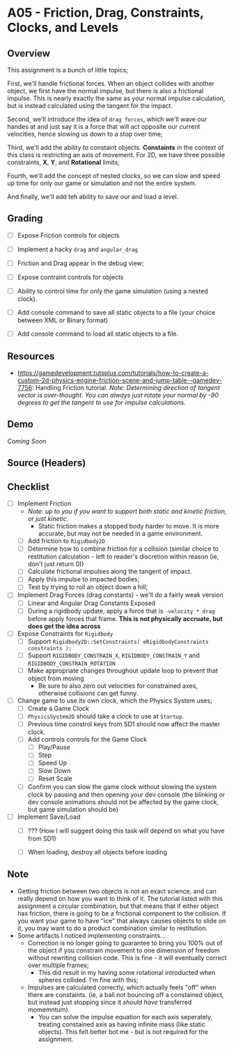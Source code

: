 A05 - Friction, Drag, Constraints, Clocks, and Levels
======

## Overview
This assignment is a bunch of little topics; 

First, we'll handle frictional forces.  When an object collides with another object, we first have the normal impulse, but there is also a frictional impulse.  This is nearly exactly the same as your normal impulse calculation, but is instead calculated using the tangent for the impact. 

Second, we'll introduce the idea of `drag forces`, which we'll wave our handes at and just say it is a force that will act opposite our current velocities, hence slowing us down to a stop over time; 

Third, we'll add the ability to constaint objects.  **Constaints** in the context of this class is restricting an axis of movement.  For 2D, we have three possible constraints, **X**, **Y**, and **Rotational** limits; 

Fourth, we'll add the concept of nested clocks, so we can slow and speed up time for only our game or simulation and not the entire system. 

And finally, we'll add teh ability to save our and load a level.  


## Grading 
- [ ] Expose Friction controls for objects
- [ ] Implement a hacky `drag` and `angular_drag` 
- [ ] Friction and Drag appear in the debug view; 
- [ ] Expose contraint controls for objects
- [ ] Ability to control time for only the game simulation (using a nested clock). 
- [ ] Add console command to save all static objects to a file (your choice between XML or Binary format)
- [ ] Add console command to load all static objects to a file. 


## Resources
- https://gamedevelopment.tutsplus.com/tutorials/how-to-create-a-custom-2d-physics-engine-friction-scene-and-jump-table--gamedev-7756:  Handling Friction tutorial.  *Note: Determining direction of tangent vector is over-thought.  You can always just rotate your normal by -90 degrees to get the tangent to use for impulse calculations*. 


## Demo
*Coming Soon*


## Source (Headers)

## Checklist
- [ ] Implement Friction
    - *Note: up to you if you want to support both static and kinetic friction, or just kinetic*.  
       -  Static friction makes a stopped body harder to move.  It is more accurate, but may not be needed in a game environment. 
    - [ ] Add friction to `Rigidbody2D`
    - [ ] Determine how to combine friction for a collision (similar choice to restitution calculation - left to reader's discretion within reason (ie, don't just return 0))
    - [ ] Calculate frictional impulses along the tangent of impact. 
    - [ ] Apply this impulse to impacted bodies; 
    - [ ] Test by trying to roll an object down a hill; 
- [ ] Implement Drag Forces (drag constants) - we'll do a fairly weak version
    - [ ] Linear and Angular Drag Constants Exposed
    - [ ] During a rigidbody update, apply a force that is `-velocity * drag` before apply forces that frame.  **This is not physically accruate, but does get the idea across**
- [ ] Expose Constraints for `Rigidbody`
    - [ ] Support `Rigidbody2D::SetConstraints( eRigidbodyConstraints constraints );`
    - [ ] Support `RIGIDBODY_CONSTRAIN_X`, `RIGIDBODY_CONSTRAIN_Y` and `RIGIDBODY_CONSTRAIN_ROTATION`
    - [ ] Make appropriate changes throughout update loop to prevent that object from moving
        - Be sure to also zero out velocities for constrained axes, otherwise collisions can get funny. 
- [ ] Change game to use its own clock, which the Physics System uses; 
    - [ ] Create a Game Clock
    - [ ] `PhysicsSystem2D` should take a clock to use at `Startup`. 
    - [ ] Previous time constrol keys from SD1 should now affect the master clock.
    - [ ] Add controls controls for the Game Clock
        - [ ] Play/Pause
        - [ ] Step 
        - [ ] Speed Up
        - [ ] Slow Down
        - [ ] Reset Scale
    - [ ] Confirm you can slow the game clock without slowing the system clock by pausing and then opening your dev console (the blinking or dev console animations should not be affected by the game clock, but game simulation should be)
- [ ] Implement Save/Load
    - [ ] ??? (How I will suggest doing this task will depend on what you have from SD1)
    - [ ] When loading, destroy all objects before loading


## Note
- Getting friction between two objects is not an exact science, and can really depend on how you want to think of it.  The tutorial listed with this assignment a circular combination, but that means that if either object has friction, there is going to be a frictional component to the collision.  If you want your game to have "ice" that always causes objects to slide on it, you may want to do a product combination similar to restitution.  
- Some artifacts I noticed implementing constraints...
  - Correction is no longer going to guarantee to bring you 100% out of the object if you constrain movement to one dimension of freedom without rewriting collision code.  This is fine - it will eventually correct over multiple frames; 
    - This did result in my having some rotational introducted when spheres collided.  I'm fine with this;  
  - Impulses are calculated correctly, which actually feels "off" when there are constaints.  (ie, a ball not bouncing off a constained object, but instead just stopping since it *should have* transferred momemntum).  
     - You can solve the impulse equation for each axis seperately, treating constained axis as having infinite mass (like static objects).  This felt better bot me - but is not required for the assignment. 